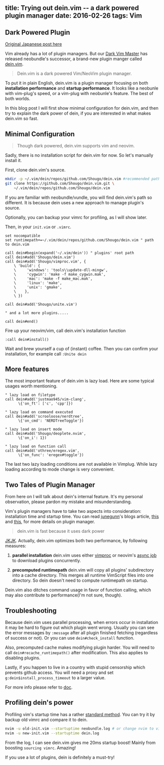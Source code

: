 title: Trying out dein.vim -- a dark powered plugin manager
date: 2016-02-26
tags: Vim
---

Dark Powered Plugin
---
[Original Japanese post here](http://qiita.com/yoza/items/2f8bd33a18225754f346)

Vim already has a lot of plugin managers.
But our [Dark Vim Master](https://twitter.com/ShougoMatsu) has released neobundle's successor, a brand-new plugin manger called [dein.vim](https://github.com/Shougo/dein.vim).

> Dein.vim is a dark powered Vim/NeoVim plugin manager.

To put it in plain English, dein.vim is a plugin manager focusing on both **installation performance** and **startup performance**.
It looks like a neobunle with vim-plug's speed, or a vim-plug with neobunle's feature. The best of both worlds.

In this blog post I will first show minimal configuration for dein.vim, and then try to explain the dark power of dein, if you are interested in what makes dein.vim so fast.

Minimal Configuration
---

> Though dark powered, dein.vim supports vim and neovim.

Sadly, there is no installation script for dein.vim for now.
So let's manually install it.

First, clone dein.vim's source.

```bash
mkdir -p ~/.vim/dein/repos/github.com/Shougo/dein.vim #recommended path
git clone https://github.com/Shougo/dein.vim.git \
    ~/.vim/dein/repos/github.com/Shougo/dein.vim
```

If you are familiar with neobundle/vundle, you will find dein.vim's path so different. It is because dein uses a new approach to manage plugin's source.

Optionally, you can backup your vimrc for profiling, as I will show later.

Then, in your `init.vim` or `.vimrc`.
```vim
set nocompatible
set runtimepath+=~/.vim/dein/repos/github.com/Shougo/dein.vim " path to dein.vim

call dein#begin(expand('~/.vim/dein')) " plugins' root path
call dein#add('Shougo/dein.vim')
call dein#add('Shougo/vimproc.vim', {
    \ 'build': {
    \     'windows': 'tools\\update-dll-mingw',
    \     'cygwin': 'make -f make_cygwin.mak',
    \     'mac': 'make -f make_mac.mak',
    \     'linux': 'make',
    \     'unix': 'gmake',
    \    },
    \ })

call dein#add('Shougo/unite.vim')

" and a lot more plugins.....

call dein#end()
```

Fire up your neovim/vim, call dein.vim's installation function

```vim
:call dein#install()
```

Wait and brew yourself a cup of (instant) coffee.
Then you can confirm your installation, for example call `:Unite dein`

More features
---

The most important feature of dein.vim is lazy load. Here are some typical usages worth mentioning.

```vim
" lazy load on filetype
call dein#add('justmao945/vim-clang',
      \{'on_ft': ['c', 'cpp']})

" lazy load on command executed
call dein#add('scrooloose/nerdtree',
      \{'on_cmd': 'NERDTreeToggle'})

" lazy load on insert mode
call dein#add('Shougo/deoplete.nvim',
      \{'on_i': 1})

" lazy load on function call
call dein#add('othree/eregex.vim',
      \{'on_func': 'eregex#toggle'})
```

The last two lazy loading conditions are not available in Vimplug. While lazy loading according to mode change is very convenient.

Two Tales of Plugin Manager
---

From here on I will talk about dein's internal feature. It's my personal observation, please pardon my mistake and misunderstanding.

Vim's plugin managers have to take two aspects into consideration: installation time and startup time.
You can read [junegunn](https://github.com/junegunn/)'s blogs article, [this](http://junegunn.kr/2013/09/writing-my-own-vim-plugin-manager/) and [this](http://junegunn.kr/2014/07/vim-plugins-and-startup-time/), for more details on plugin manager.

> dein.vim is fast because it uses dark power

[JK](http://www.urbandictionary.com/define.php?term=jkjk)[JK](https://en.wikipedia.org/wiki/JK). Actually, dein.vim optimizes both two performance, by following measures:

1. **parallel installation** dein.vim uses either [vimproc](http://exhentai.org/s/56aedaf7ad/908231-9) or neovim's [async job](https://neovim.io/doc/user/job_control.html) to download plugins concurrently.

2. **precomputed runtimepath** dein.vim will copy all plugins' subdirectory into a cache directory. This merges all runtime VimScript files into one directory. So dein doesn't need to compute runtimepath on startup.

Dein.vim also ditches command usage in favor of function calling, which may also contribute to performance(I'm not sure, though).

Troubleshooting
---

Because dein.vim uses parallel processing, when errors occur in installation it may be hard to figure out which plugin went wrong. Usually you can see the error messages by `:message` after all plugin finished fetching (regardless of success or not). Or you can use `dein#check_install` function.

Also, precomputed cache makes modifying plugin harder. You will need to call `dein#recache_runtimepath()` after modification. This also applies to disabling plugins.

Lastly, if you happen to live in a country with stupid censorship which prevents github access. You will need a proxy and set `g:dein$install_process_timeout` to a larger value.

For more info please refer to [doc](https://github.com/Shougo/dein.vim/blob/master/doc/dein.txt).

Profiling dein's power
---

Profiling vim's startup time has a rather [standard method](http://usevim.com/2012/04/18/startuptime/). You can try it by backup old vimrc and compare it to dein.

```bash
nvim -u old-init.vim --startuptime neobundle.log # or change nvim to vim
nvim -u new-init.vim --startuptime dein.log
```
From the log, I can see dein.vim gives me 20ms startup boost! Mainly from boosting `sourcing vimrc`. Amazing!

If you use a lot of plugins, dein is definitely a must-try!
